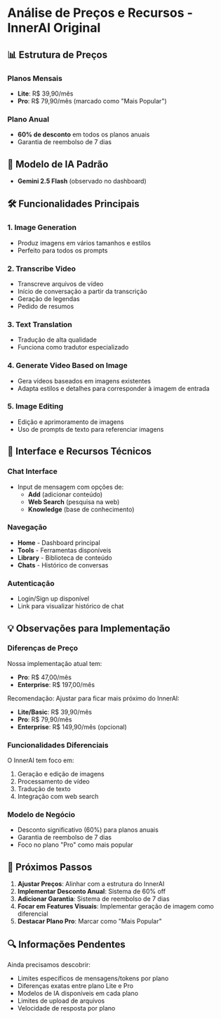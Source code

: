 # Análise de Preços e Recursos - InnerAI Original

## 📊 Estrutura de Preços

### Planos Mensais
- **Lite**: R$ 39,90/mês
- **Pro**: R$ 79,90/mês (marcado como "Mais Popular")

### Plano Anual
- **60% de desconto** em todos os planos anuais
- Garantia de reembolso de 7 dias

## 🎯 Modelo de IA Padrão
- **Gemini 2.5 Flash** (observado no dashboard)

## 🛠️ Funcionalidades Principais

### 1. Image Generation
- Produz imagens em vários tamanhos e estilos
- Perfeito para todos os prompts

### 2. Transcribe Video
- Transcreve arquivos de vídeo
- Início de conversação a partir da transcrição
- Geração de legendas
- Pedido de resumos

### 3. Text Translation
- Tradução de alta qualidade
- Funciona como tradutor especializado

### 4. Generate Video Based on Image
- Gera vídeos baseados em imagens existentes
- Adapta estilos e detalhes para corresponder à imagem de entrada

### 5. Image Editing
- Edição e aprimoramento de imagens
- Uso de prompts de texto para referenciar imagens

## 🔧 Interface e Recursos Técnicos

### Chat Interface
- Input de mensagem com opções de:
  - **Add** (adicionar conteúdo)
  - **Web Search** (pesquisa na web)
  - **Knowledge** (base de conhecimento)

### Navegação
- **Home** - Dashboard principal
- **Tools** - Ferramentas disponíveis
- **Library** - Biblioteca de conteúdo
- **Chats** - Histórico de conversas

### Autenticação
- Login/Sign up disponível
- Link para visualizar histórico de chat

## 💡 Observações para Implementação

### Diferenças de Preço
Nossa implementação atual tem:
- **Pro**: R$ 47,00/mês
- **Enterprise**: R$ 197,00/mês

Recomendação: Ajustar para ficar mais próximo do InnerAI:
- **Lite/Basic**: R$ 39,90/mês
- **Pro**: R$ 79,90/mês
- **Enterprise**: R$ 149,90/mês (opcional)

### Funcionalidades Diferenciais
O InnerAI tem foco em:
1. Geração e edição de imagens
2. Processamento de vídeo
3. Tradução de texto
4. Integração com web search

### Modelo de Negócio
- Desconto significativo (60%) para planos anuais
- Garantia de reembolso de 7 dias
- Foco no plano "Pro" como mais popular

## 📝 Próximos Passos

1. **Ajustar Preços**: Alinhar com a estrutura do InnerAI
2. **Implementar Desconto Anual**: Sistema de 60% off
3. **Adicionar Garantia**: Sistema de reembolso de 7 dias
4. **Focar em Features Visuais**: Implementar geração de imagem como diferencial
5. **Destacar Plano Pro**: Marcar como "Mais Popular"

## 🔍 Informações Pendentes

Ainda precisamos descobrir:
- Limites específicos de mensagens/tokens por plano
- Diferenças exatas entre plano Lite e Pro
- Modelos de IA disponíveis em cada plano
- Limites de upload de arquivos
- Velocidade de resposta por plano